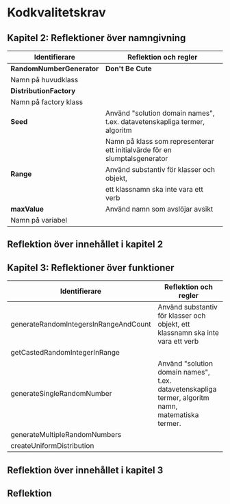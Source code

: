 # Kodkvalitetskrav

## Kapitel 2: Reflektioner över namngivning

| Identifierare             | Reflektion och regler                                  |
|---------------------------|--------------------------------------------------------|
| **RandomNumberGenerator** | **Don't Be Cute**                          |
| Namn på huvudklass        |
| **DistributionFactory**   |
  Namn på factory klass     |
| **Seed**                  | Använd "solution domain names", t.ex. datavetenskapliga termer, algoritm
|                           | Namn på klass som representerar ett initialvärde för en slumptalsgenerator | namn, matematiska termer.
| **Range**                 | Använd substantiv för klasser och objekt,
|                           | ett klassnamn ska inte vara ett verb
| **maxValue**              | Använd namn som avslöjar avsikt
| Namn på variabel          |


## Reflektion över innehållet i kapitel 2

## Kapitel 3: Reflektioner över funktioner

| Identifierare | Reflektion och regler                                      |
|---------------|----------------------------------------------------------|
| generateRandomIntegersInRangeAndCount | Använd substantiv för klasser och objekt, ett klassnamn ska inte vara ett verb |
| getCastedRandomIntegerInRange         |
| generateSingleRandomNumber            | Använd "solution domain names", t.ex. datavetenskapliga termer, algoritm namn, matematiska termer. |
| generateMultipleRandomNumbers         |
| createUniformDistribution             |

## Reflektion över innehållet i kapitel 3

## Reflektion
